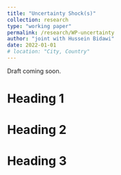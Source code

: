 ```yaml
---
title: "Uncertainty Shock(s)"
collection: research
type: "working paper"
permalink: /research/WP-uncertainty
author: "joint with Hussein Bidawi"
date: 2022-01-01
# location: "City, Country"
---
```


Draft coming soon.

Heading 1
======

Heading 2
======

Heading 3
======
